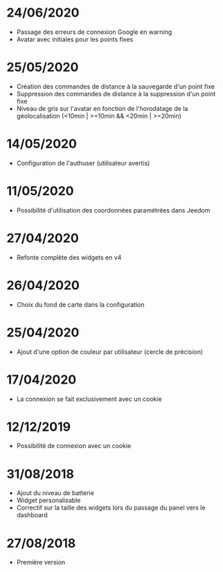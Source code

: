 # 24/06/2020
- Passage des erreurs de connexion Google en warning
- Avatar avec initiales pour les points fixes

# 25/05/2020
- Création des commandes de distance à la sauvegarde d'un point fixe
- Suppression des commandes de distance à la suppression d'un point fixe
- Niveau de gris sur l'avatar en fonction de l'horodatage de la géolocalisation (<10min | >=10min && <20min | >=20min)

# 14/05/2020
- Configuration de l'authuser (utilisateur avertis)

# 11/05/2020
- Possibilité d'utilisation des coordonnées paramétrées dans Jeedom

# 27/04/2020
- Refonte complète des widgets en v4

# 26/04/2020
- Choix du fond de carte dans la configuration

# 25/04/2020
- Ajout d'une option de couleur par utilisateur (cercle de précision)

# 17/04/2020
- La connexion se fait exclusivement avec un cookie

# 12/12/2019
- Possibilité de connexion avec un cookie

# 31/08/2018

- Ajout du niveau de batterie
- Widget personalisable
- Correctif sur la taille des widgets lors du passage du panel vers le dashboard


# 27/08/2018

- Première version

